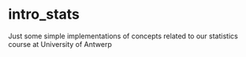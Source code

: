 # intro_stats
Just some simple implementations of concepts related to our statistics course at University of Antwerp 
